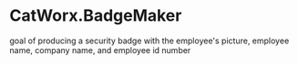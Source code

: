 # CatWorx.BadgeMaker

goal of producing a security badge with the employee's picture, employee name, company name, and employee id number